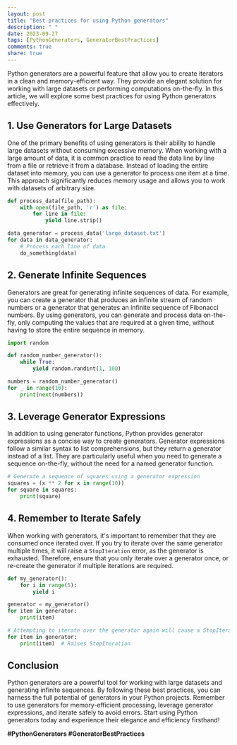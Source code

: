 ```yaml
---
layout: post
title: "Best practices for using Python generators"
description: " "
date: 2023-09-27
tags: [PythonGenerators, GeneratorBestPractices]
comments: true
share: true
---
```


Python generators are a powerful feature that allow you to create iterators in a clean and memory-efficient way. They provide an elegant solution for working with large datasets or performing computations on-the-fly. In this article, we will explore some best practices for using Python generators effectively.

## 1. Use Generators for Large Datasets

One of the primary benefits of using generators is their ability to handle large datasets without consuming excessive memory. When working with a large amount of data, it is common practice to read the data line by line from a file or retrieve it from a database. Instead of loading the entire dataset into memory, you can use a generator to process one item at a time. This approach significantly reduces memory usage and allows you to work with datasets of arbitrary size.

```python
def process_data(file_path):
    with open(file_path, 'r') as file:
        for line in file:
            yield line.strip()

data_generator = process_data('large_dataset.txt')
for data in data_generator:
    # Process each line of data
    do_something(data)
```

## 2. Generate Infinite Sequences

Generators are great for generating infinite sequences of data. For example, you can create a generator that produces an infinite stream of random numbers or a generator that generates an infinite sequence of Fibonacci numbers. By using generators, you can generate and process data on-the-fly, only computing the values that are required at a given time, without having to store the entire sequence in memory.

```python
import random

def random_number_generator():
    while True:
        yield random.randint(1, 100)

numbers = random_number_generator()
for _ in range(10):
    print(next(numbers))
```

## 3. Leverage Generator Expressions

In addition to using generator functions, Python provides generator expressions as a concise way to create generators. Generator expressions follow a similar syntax to list comprehensions, but they return a generator instead of a list. They are particularly useful when you need to generate a sequence on-the-fly, without the need for a named generator function.

```python
# Generate a sequence of squares using a generator expression
squares = (x ** 2 for x in range(10))
for square in squares:
    print(square)
```

## 4. Remember to Iterate Safely

When working with generators, it's important to remember that they are consumed once iterated over. If you try to iterate over the same generator multiple times, it will raise a `StopIteration` error, as the generator is exhausted. Therefore, ensure that you only iterate over a generator once, or re-create the generator if multiple iterations are required.

```python
def my_generator():
    for i in range(5):
        yield i

generator = my_generator()
for item in generator:
    print(item)

# Attempting to iterate over the generator again will cause a StopIteration error
for item in generator:
    print(item)  # Raises StopIteration
```

## Conclusion

Python generators are a powerful tool for working with large datasets and generating infinite sequences. By following these best practices, you can harness the full potential of generators in your Python projects. Remember to use generators for memory-efficient processing, leverage generator expressions, and iterate safely to avoid errors. Start using Python generators today and experience their elegance and efficiency firsthand!

**#PythonGenerators #GeneratorBestPractices**